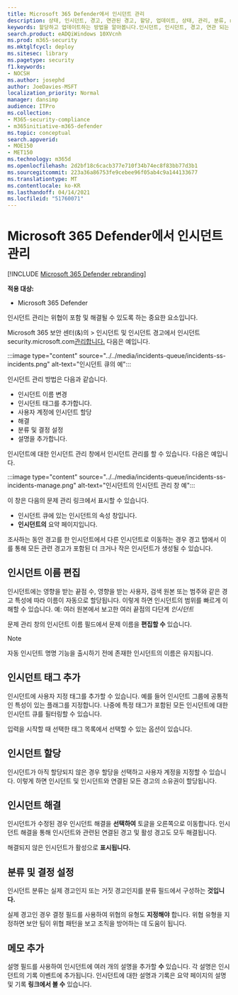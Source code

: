 ```yaml
---
title: Microsoft 365 Defender에서 인시던트 관리
description: 상태, 인시던트, 경고, 연관된 경고, 할당, 업데이트, 상태, 관리, 분류, microsoft, 365, m365를
keywords: 할당하고 업데이트하는 방법을 알아봅니다.인시던트, 인시던트, 경고, 연관 되는 경고, 할당, 업데이트, 상태, 관리, 분류, microsoft, 365, m365
search.product: eADQiWindows 10XVcnh
ms.prod: m365-security
ms.mktglfcycl: deploy
ms.sitesec: library
ms.pagetype: security
f1.keywords:
- NOCSH
ms.author: josephd
author: JoeDavies-MSFT
localization_priority: Normal
manager: dansimp
audience: ITPro
ms.collection:
- M365-security-compliance
- m365initiative-m365-defender
ms.topic: conceptual
search.appverid:
- MOE150
- MET150
ms.technology: m365d
ms.openlocfilehash: 2d2bf18c6cacb377e710f34b74ec8f83bb77d3b1
ms.sourcegitcommit: 223a36a86753fe9cebee96f05ab4c9a144133677
ms.translationtype: MT
ms.contentlocale: ko-KR
ms.lasthandoff: 04/14/2021
ms.locfileid: "51760071"
---
```

# <a name="manage-incidents-in-microsoft-365-defender"></a>Microsoft 365 Defender에서 인시던트 관리

[!INCLUDE [Microsoft 365 Defender rebranding](../includes/microsoft-defender.md)]


**적용 대상:**
- Microsoft 365 Defender

인시던트 관리는 위협이 포함 및 해결될 수 있도록 하는 중요한 요소입니다.

Microsoft 365 보안 센터(&)의 > 인시던트 및 인시던트 경고에서 인시던트 security.microsoft.com[관리합니다.](https://security.microsoft.com)  다음은 예입니다.

:::image type="content" source="../../media/incidents-queue/incidents-ss-incidents.png" alt-text="인시던트 큐의 예":::

인시던트 관리 방법은 다음과 같습니다.

- 인시던트 이름 변경
- 인시던트 태그를 추가합니다.
- 사용자 계정에 인시던트 할당
- 해결 
- 분류 및 결정 설정
- 설명을 추가합니다.

인시던트에 대한  인시던트 관리 창에서 인시던트 관리를 할 수 있습니다. 다음은 예입니다.

:::image type="content" source="../../media/incidents-queue/incidents-ss-incidents-manage.png" alt-text="인시던트의 인시던트 관리 창 예":::

이 창은 다음의  문제 관리 링크에서 표시할 수 있습니다.

- 인시던트 큐에 있는 인시던트의 속성 창입니다.
- **인시던트의** 요약 페이지입니다.

조사하는 동안 경고를 한 인시던트에서 다른 인시던트로 이동하는  경우 경고 탭에서 이를 통해 모든 관련 경고가 포함된 더 크거나 작은 인시던트가 생성될 수 있습니다.

## <a name="edit-the-incident-name"></a>인시던트 이름 편집

인시던트에는 영향을 받는 끝점 수, 영향을 받는 사용자, 검색 원본 또는 범주와 같은 경고 특성에 따라 이름이 자동으로 할당됩니다. 이렇게 하면 인시던트의 범위를 빠르게 이해할 수 있습니다. 예: 여러 원본에서 보고한 여러 끝점의 다단계 *인시던트*

문제 관리 창의 인시던트 이름 필드에서 문제 이름을 **편집할 수** 있습니다. 

> [!NOTE]
> 자동 인시던트 명명 기능을 출시하기 전에 존재한 인시던트의 이름은 유지됩니다.

## <a name="add-incident-tags"></a>인시던트 태그 추가

인시던트에 사용자 지정 태그를 추가할 수 있습니다. 예를 들어 인시던트 그룹에 공통적인 특성이 있는 플래그를 지정합니다. 나중에 특정 태그가 포함된 모든 인시던트에 대한 인시던트 큐를 필터링할 수 있습니다.

입력을 시작할 때 선택한 태그 목록에서 선택할 수 있는 옵션이 있습니다.

## <a name="assign-incidents"></a>인시던트 할당

인시던트가 아직 할당되지 않은  경우 할당을 선택하고 사용자 계정을 지정할 수 있습니다. 이렇게 하면 인시던트 및 인시던트와 연결된 모든 경고의 소유권이 할당됩니다.

## <a name="resolve-incident"></a>인시던트 해결

인시던트가 수정된 경우 인시던트 해결을 **선택하여** 토글을 오른쪽으로 이동합니다. 인시던트 해결을 통해 인시던트와 관련된 연결된 경고 및 활성 경고도 모두 해결됩니다.

해결되지 않은 인시던트가 활성으로 **표시됩니다.**

## <a name="set-the-classification-and-determination"></a>분류 및 결정 설정

인시던트 분류는 실제 경고인지 또는 거짓 경고인지를 분류 필드에서 구성하는 **것입니다.** 

실제 경고인 경우 결정 필드를 사용하여 위협의 유형도 **지정해야** 합니다. 위협 유형을 지정하면 보안 팀이 위협 패턴을 보고 조직을 방어하는 데 도움이 됩니다. 

## <a name="add-comments"></a>메모 추가

설명 필드를 사용하여 인시던트에 여러 개의 설명을 추가할 **수** 있습니다. 각 설명은 인시던트의 기록 이벤트에 추가됩니다. 인시던트에 대한 설명과 기록은  요약 페이지의 설명 및 기록 **링크에서 볼 수** 있습니다.
